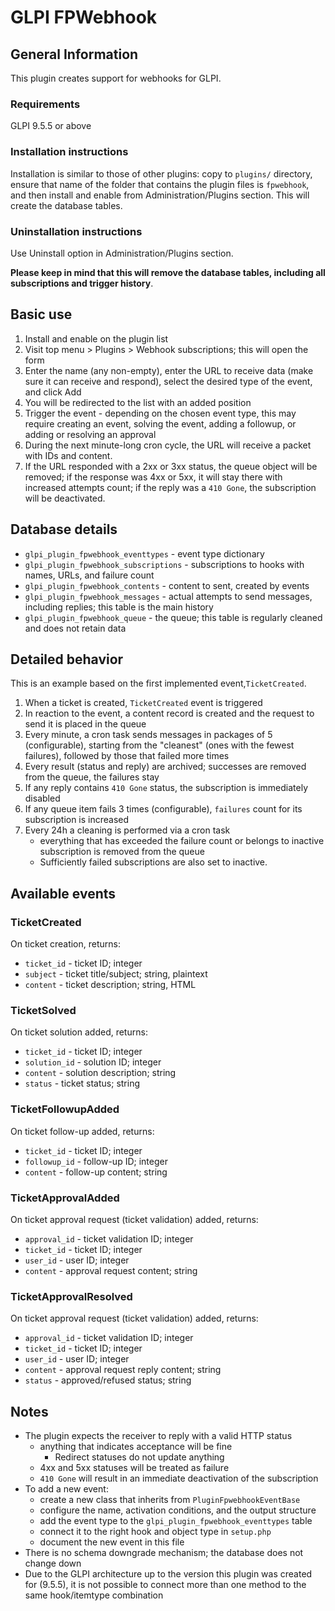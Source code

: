 # GLPI FPWebhook

## General Information

This plugin creates support for webhooks for GLPI.

### Requirements

GLPI 9.5.5 or above

### Installation instructions

Installation is similar to those of other plugins: copy to `plugins/` directory, ensure that name of the folder that
contains the plugin files is `fpwebhook`, and then install and enable from Administration/Plugins section. This will
create the database tables.

### Uninstallation instructions

Use Uninstall option in Administration/Plugins section.

**Please keep in mind that this will remove the database tables, including all subscriptions and trigger history**.

## Basic use

1. Install and enable on the plugin list
2. Visit top menu > Plugins > Webhook subscriptions; this will open the form
3. Enter the name (any non-empty), enter the URL to receive data (make sure it can receive and respond), select the
   desired type of the event, and click Add
4. You will be redirected to the list with an added position
5. Trigger the event - depending on the chosen event type, this may require creating an event, solving the event, adding
   a followup, or adding or resolving an approval
6. During the next minute-long cron cycle, the URL will receive a packet with IDs and content.
7. If the URL responded with a 2xx or 3xx status, the queue object will be removed; if the response was 4xx or 5xx, it
   will stay there with increased attempts count; if the reply was a `410 Gone`, the subscription will be deactivated.

## Database details

* `glpi_plugin_fpwebhook_eventtypes` - event type dictionary
* `glpi_plugin_fpwebhook_subscriptions` - subscriptions to hooks with names, URLs, and failure count
* `glpi_plugin_fpwebhook_contents` - content to sent, created by events
* `glpi_plugin_fpwebhook_messages` - actual attempts to send messages, including replies; this table is the main history
* `glpi_plugin_fpwebhook_queue` - the queue; this table is regularly cleaned and does not retain data

## Detailed behavior

This is an example based on the first implemented event,`TicketCreated`.

1. When a ticket is created, `TicketCreated` event is triggered
2. In reaction to the event, a content record is created and the request to send it is placed in the queue
3. Every minute, a cron task sends messages in packages of 5 (configurable), starting from the "cleanest"
   (ones with the fewest failures), followed by those that failed more times
4. Every result (status and reply) are archived; successes are removed from the queue, the failures stay
5. If any reply contains `410 Gone` status, the subscription is immediately disabled
6. If any queue item fails 3 times (configurable), `failures` count for its subscription is increased
7. Every 24h a cleaning is performed via a cron task
    * everything that has exceeded the failure count or belongs to inactive subscription is removed from the queue
    * Sufficiently failed subscriptions are also set to inactive.

## Available events

### TicketCreated

On ticket creation, returns:

* `ticket_id` - ticket ID; integer
* `subject` - ticket title/subject; string, plaintext
* `content` - ticket description; string, HTML

### TicketSolved

On ticket solution added, returns:

* `ticket_id` - ticket ID; integer
* `solution_id` - solution ID; integer
* `content` - solution description; string
* `status` - ticket status; string

### TicketFollowupAdded

On ticket follow-up added, returns:

* `ticket_id` - ticket ID; integer
* `followup_id` - follow-up ID; integer
* `content` - follow-up content; string

### TicketApprovalAdded

On ticket approval request (ticket validation) added, returns:

* `approval_id` - ticket validation ID; integer
* `ticket_id` - ticket ID; integer
* `user_id` - user ID; integer
* `content` - approval request content; string

### TicketApprovalResolved

On ticket approval request (ticket validation) added, returns:

* `approval_id` - ticket validation ID; integer
* `ticket_id` - ticket ID; integer
* `user_id` - user ID; integer
* `content` - approval request reply content; string
* `status` - approved/refused status; string

## Notes

* The plugin expects the receiver to reply with a valid HTTP status
    * anything that indicates acceptance will be fine
        * Redirect statuses do not update anything
    * 4xx and 5xx statuses will be treated as failure
    * `410 Gone` will result in an immediate deactivation of the subscription
* To add a new event:
    * create a new class that inherits from `PluginFpwebhookEventBase`
    * configure the name, activation conditions, and the output structure
    * add the event type to the `glpi_plugin_fpwebhook_eventtypes` table
    * connect it to the right hook and object type in `setup.php`
    * document the new event in this file
* There is no schema downgrade mechanism; the database does not change down
* Due to the GLPI architecture up to the version this plugin was created for (9.5.5), it is not possible to connect more
  than one method to the same hook/itemtype combination